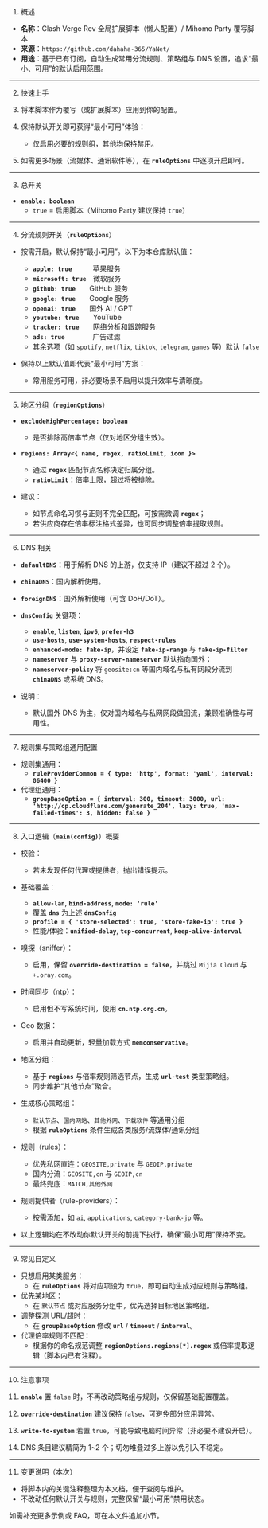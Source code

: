 1. 概述

- **名称**：Clash Verge Rev 全局扩展脚本（懒人配置）/ Mihomo Party 覆写脚本  
- **来源**：`https://github.com/dahaha-365/YaNet/`  
- **用途**：基于已有订阅，自动生成常用分流规则、策略组与 DNS 设置，追求“最小、可用”的默认启用范围。

---

2. 快速上手

1. 将本脚本作为覆写（或扩展脚本）应用到你的配置。  
2. 保持默认开关即可获得“最小可用”体验：  
   - 仅启用必要的规则组，其他均保持禁用。  
3. 如需更多场景（流媒体、通讯软件等），在 **`ruleOptions`** 中逐项开启即可。

---

3. 总开关

- **`enable: boolean`**  
  - `true` = 启用脚本（Mihomo Party 建议保持 `true`）

---

4. 分流规则开关（**`ruleOptions`**）

- 按需开启，默认保持“最小可用”。以下为本仓库默认值：  
  - **`apple: true`**   苹果服务  
  - **`microsoft: true`** 微软服务  
  - **`github: true`**  GitHub 服务  
  - **`google: true`**  Google 服务  
  - **`openai: true`**  国外 AI / GPT  
  - **`youtube: true`**  YouTube  
  - **`tracker: true`**  网络分析和跟踪服务  
  - **`ads: true`**    广告过滤  
  - 其余选项（如 `spotify`, `netflix`, `tiktok`, `telegram`, `games` 等）默认 `false`

- 保持以上默认值即代表“最小可用”方案：  
  - 常用服务可用，非必要场景不启用以提升效率与清晰度。

---

5. 地区分组（**`regionOptions`**）

- **`excludeHighPercentage: boolean`**  
  - 是否排除高倍率节点（仅对地区分组生效）。  
- **`regions: Array<{ name, regex, ratioLimit, icon }>`**  
  - 通过 **`regex`** 匹配节点名称决定归属分组。  
  - **`ratioLimit`**：倍率上限，超过将被排除。

- 建议：  
  - 如节点命名习惯与正则不完全匹配，可按需微调 **`regex`**；  
  - 若供应商存在倍率标注格式差异，也可同步调整倍率提取规则。

---

6. DNS 相关

- **`defaultDNS`**：用于解析 DNS 的上游，仅支持 IP（建议不超过 2 个）。  
- **`chinaDNS`**：国内解析使用。  
- **`foreignDNS`**：国外解析使用（可含 DoH/DoT）。  
- **`dnsConfig`** 关键项：  
  - **`enable`**, **`listen`**, **`ipv6`**, **`prefer-h3`**  
  - **`use-hosts`**, **`use-system-hosts`**, **`respect-rules`**  
  - **`enhanced-mode: fake-ip`**，并设定 **`fake-ip-range`** 与 **`fake-ip-filter`**  
  - **`nameserver`** 与 **`proxy-server-nameserver`** 默认指向国外；  
  - **`nameserver-policy`** 将 `geosite:cn` 等国内域名与私有网段分流到 **`chinaDNS`** 或系统 DNS。

- 说明：  
  - 默认国外 DNS 为主，仅对国内域名与私网网段做回流，兼顾准确性与可用性。

---

7. 规则集与策略组通用配置

- 规则集通用：  
  - **`ruleProviderCommon = { type: 'http', format: 'yaml', interval: 86400 }`**  
- 代理组通用：  
  - **`groupBaseOption = { interval: 300, timeout: 3000, url: 'http://cp.cloudflare.com/generate_204', lazy: true, 'max-failed-times': 3, hidden: false }`**

---

8. 入口逻辑（**`main(config)`**）概要

- 校验：  
  - 若未发现任何代理或提供者，抛出错误提示。  
- 基础覆盖：  
  - **`allow-lan`**, **`bind-address`**, **`mode: 'rule'`**  
  - 覆盖 **`dns`** 为上述 **`dnsConfig`**  
  - **`profile = { 'store-selected': true, 'store-fake-ip': true }`**  
  - 性能/体验：**`unified-delay`**, **`tcp-concurrent`**, **`keep-alive-interval`**  
- 嗅探（sniffer）：  
  - 启用，保留 **`override-destination = false`**，并跳过 `Mijia Cloud` 与 `+.oray.com`。  
- 时间同步（ntp）：  
  - 启用但不写系统时间，使用 **`cn.ntp.org.cn`**。  
- Geo 数据：  
  - 启用并自动更新，轻量加载方式 **`memconservative`**。  
- 地区分组：  
  - 基于 **`regions`** 与倍率规则筛选节点，生成 **`url-test`** 类型策略组。  
  - 同步维护“其他节点”聚合。  
- 生成核心策略组：  
  - `默认节点`、`国内网站`、`其他外网`、`下载软件` 等通用分组  
  - 根据 **`ruleOptions`** 条件生成各类服务/流媒体/通讯分组  
- 规则（rules）：  
  - 优先私网直连：`GEOSITE,private` 与 `GEOIP,private`  
  - 国内分流：`GEOSITE,cn` 与 `GEOIP,cn`  
  - 最终兜底：`MATCH,其他外网`  
- 规则提供者（rule-providers）：  
  - 按需添加，如 `ai`, `applications`, `category-bank-jp` 等。

- 以上逻辑均在不改动你默认开关的前提下执行，确保“最小可用”保持不变。

---

9. 常见自定义

- 只想启用某类服务：  
  - 在 **`ruleOptions`** 将对应项设为 `true`，即可自动生成对应规则与策略组。  
- 优先某地区：  
  - 在 `默认节点` 或对应服务分组中，优先选择目标地区策略组。  
- 调整探测 URL/超时：  
  - 在 **`groupBaseOption`** 修改 **`url`** / **`timeout`** / **`interval`**。  
- 代理倍率规则不匹配：  
  - 根据你的命名规范调整 **`regionOptions.regions[*].regex`** 或倍率提取逻辑（脚本内已有注释）。

---

10. 注意事项

1. **`enable`** 置 `false` 时，不再改动策略组与规则，仅保留基础配置覆盖。  
2. **`override-destination`** 建议保持 `false`，可避免部分应用异常。  
3. **`write-to-system`** 若置 `true`，可能导致电脑时间异常（非必要不建议开启）。  
4. DNS 条目建议精简为 1~2 个；切勿堆叠过多上游以免引入不稳定。

---

11. 变更说明（本次）

- 将脚本内的关键注释整理为本文档，便于查阅与维护。  
- 不改动任何默认开关与规则，完整保留“最小可用”禁用状态。

如需补充更多示例或 FAQ，可在本文件追加小节。
